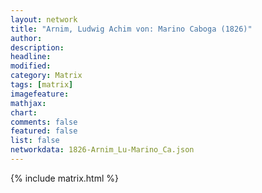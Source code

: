 ```yaml
---
layout: network
title: "Arnim, Ludwig Achim von: Marino Caboga (1826)"
author:
description:
headline:
modified:
category: Matrix
tags: [matrix]
imagefeature: 
mathjax: 
chart: 
comments: false
featured: false
list: false
networkdata: 1826-Arnim_Lu-Marino_Ca.json
---
```

{% include matrix.html %}
